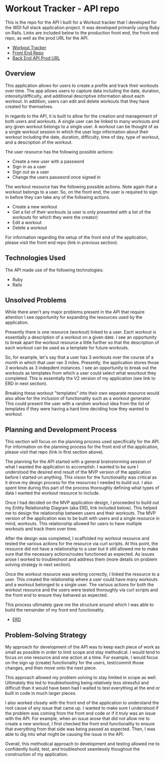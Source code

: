 # Workout Tracker - API repo

This is the repo for the API I built for a Workout tracker that I developed for the WDI full stack application project. It was developed primarily using Ruby on Rails. Links are included below to the production front end, the front end repo, as well as the prod URL for the API.
- [Workout Tracker](https://mjs6745.github.io/MJS6745-fullstack-frontend/)
- [Front End Repo](https://github.com/MJS6745/MJS6745-fullstack-frontend)
- [Back End API Prod URL](https://cryptic-reef-91253.herokuapp.com/)

## Overview

This application allows for users to create a profile and track their workouts over time. The app allows users to capture data including the date, duration, intensity/difficulty, and additional descriptive information about each workout. In addition, users can edit and delete workouts that they have created for themselves.

In regards to the API, it is built to allow for the creation and management of both users and workouts. A single user can be linked to many workouts and any given workout belongs to a single user. A workout can be thought of as a single workout session in which the user logs information about their workout including the date, duration, difficulty, time of day, type of workout, and a description of the workout.

The user resource has the following possible actions:
- Create a new user with a password
- Sign in as a user
- Sign out as a user
- Change the users password once signed in

The workout resource has the following possible actions. Note again that a workout belongs to a user. So, on the front end, the user is required to sign in before they can take any of the following actions.
- Create a new workout
- Get a list of their workouts (a user is only presented with a list of the workouts for which they were the creator)
- Edit a workout
- Delete a workout

For information regarding the setup of the front end of the application, please visit the front end repo (link in previous section).

## Technologies Used

The API made use of the following technologies:
- Ruby
- Rails

## Unsolved Problems

While there aren't any major problems present in the API that require attention I see opportunity for expanding the resources used by the application.

Presently there is one resource (workout) linked to a user. Each workout is essentially a description of a workout on a given date. I see an opportunity to break apart the workout resource a little further so that the description of each workout can be used as a template for future workouts.

So, for example, let's say that a user has 3 workouts over the course of a month in which that user ran 3 miles. Presently, the application stores those 3 workouts as 3 indepdent instances. I see an opportunity to break out the workouts as templates from which a user could select what wourkout they completed. This is essentially the V2 version of my application (see link to ERD in next section).

Breaking these workout "templates" into their own separate resource would also allow for the inclusion of functionality such as a workout generator. This could present the user with a random workout idea from the list of templates if they were having a hard time deciding how they wanted to workout.

## Planning and Development Process

This section will focus on the planning process used specifically for the API. For information on the planning process for the front end of the application, please visit that repo (link in first section above).

The planning for the API started with a general brainstorming session of what I wanted the application to accomplish. I wanted to be sure I understood the desired end result of the MVP version of the application before I started on anything. This vision for the functionality was critical as it drove my design process for the resources I needed to build out. I also spent time during this part of the process thoroughly defining what types of data I wanted the workout resource to include.

Once I had decided on the MVP application design, I proceeded to build out my Entity Relationship Diagram (aka ERD, link included below). This helped me to design the relationship between users and their workouts. The MVP version of the application was to be built with users and a single resource in mind, workouts. This relationship allowed for users to have multiple workouts and track them over time.

After the design was completed, I scaffolded my workout resource and tested the various actions for the resource via curl scripts. At this point, the resource did not have a relationship to a user but it still allowed me to make sure that the necessary actions/routes functioned as expected. As issues arose I worked to troubleshoot and address them (more details on problem solving strategy in next section).

Once the workout resource was working correctly, I linked the resource to a user. This created the relationship where a user could have many workouts and a workout belonged to a single user. The various actions for both the workout resource and the users were tested thoroughly via curl scripts and the front end to ensure they behaved as expected.

This process ultimately gave me the structure around which I was able to build the remainder of my front end functionality.

- [ERD](https://git.generalassemb.ly/MJS6745/full-stack-project-practice/blob/response/attachments/ERD_V1.pptx)

## Problem-Solving Strategy

My approach for development of the API was to keep each piece of work as small as possible in order to limit scope and stay methodical. I would tend to focus on one resource and one action at a time. For example, I would focus on the sign up (create) functionality for the users, test/commit those changes, and then move onto the next piece.

This approach allowed my problem solving to stay limited in scope as well. Ultimately this led to troubleshooting being relatively less stressful and difficult than it would have been had I waited to test everything at the end or built in code in much larger pieces.

I also worked closely with the front end of the application to understand the root cause of any issue that came up. I wanted to make sure I understood if the problem was coming from the front end code or if it truly was an issue with the API. For example, when an issue arose that did not allow me to create a new workout, I first checked the front end functionality to ensure that everything from that side was being passed as expected. Then, I was able to dig into what might be causing the issue in the API.

Overall, this methodical approach to development and testing allowed me to confidently build, test, and troubleshoot seamlessly thoughout the construction of my application.
